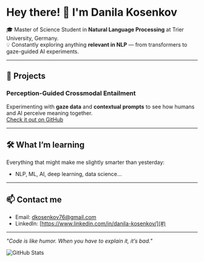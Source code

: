 # Hey there! 👋 I'm Danila Kosenkov

🎓 Master of Science Student in **Natural Language Processing** at Trier University, Germany.  
💡 Constantly exploring anything **relevant in NLP** — from transformers to gaze-guided AI experiments.  

---

## 🚀 Projects

### **Perception-Guided Crossmodal Entailment**
Experimenting with **gaze data** and **contextual prompts** to see how humans and AI perceive meaning together.  
[Check it out on GitHub](#)  

---

## 🛠 What I’m learning
Everything that might make me slightly smarter than yesterday:  
- NLP, ML, AI, deep learning, data science…
  
---

## 📫 Contact me
- Email: [dkosenkov76@gmail.com](mailto:dkosenkov76@gmail.com)  
- LinkedIn: [https://www.linkedin.com/in/danila-kosenkov/](#)  

---

*"Code is like humor. When you have to explain it, it’s bad."* 

![GitHub Stats](https://github-readme-stats.vercel.app/api?username=DanilaKosenkov&show_icons=true&theme=radical)

